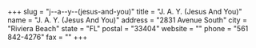+++
slug = "j--a--y--(jesus-and-you)"
title = "J. A. Y. (Jesus And You)"
name = "J. A. Y. (Jesus And You)"
address = "2831 Avenue South"
city = "Riviera Beach"
state = "FL"
postal = "33404"
website = ""
phone = "561 842-4276"
fax = ""
+++
